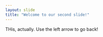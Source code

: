 ```yaml
---
layout: slide
title: "Welcome to our second slide!"
---
```

THis, actually.
Use the left arrow to go back!
